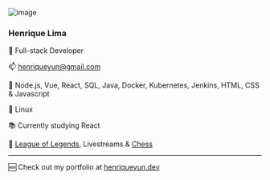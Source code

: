 ![image](https://user-images.githubusercontent.com/27070573/146314560-f938844c-fa4c-42cc-b612-366559b771d7.png)

### Henrique Lima

💼 Full-stack Developer

📫 henriqueyun@gmail.com

🔨 Node.js, Vue, React, SQL, Java, Docker, Kubernetes, Jenkins, HTML, CSS & Javascript

🐧 Linux

📚 Currently studying React

🧩 [League of Legends](https://br.op.gg/summoner/userName=Henriqueyun), Livestreams & [Chess](https://www.chess.com/member/henriqueyun)

___

🆕 Check out my portfolio at [henriqueyun.dev](https://henriqueyun.dev)
